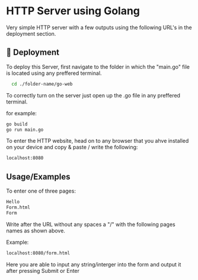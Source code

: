
# HTTP Server using Golang

Very simple HTTP server with a few outputs using the following URL's in the deployment section.


## 🤖 Deployment 

To deploy this Server, first navigate to the folder in which the "main.go" file is located using any preffered terminal.

```bash
  cd ./folder-name/go-web
```

To correctly turn on the server just open up the .go file in any preffered terminal.

for example:

```bash
go build 
go run main.go
```

To enter the HTTP website, head on to any browser that you ahve installed on your device and copy & paste / write the following:

```bash
localhost:8080
```


## Usage/Examples

To enter one of three pages:
```bash
Hello
Form.html
Form
```
Write after the URL without any spaces a "/" with the following pages names as shown above.

Example:

```bash
localhost:8080/form.html
```
Here you are able to input any string/interger into the form and output it after pressing Submit or Enter 

